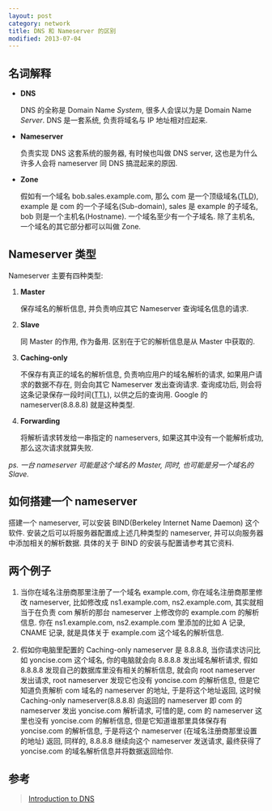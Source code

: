 ```yaml
---
layout: post
category: network
title: DNS 和 Nameserver 的区别
modified: 2013-07-04
---
```

## 名词解释

- **DNS**

    DNS 的全称是 Domain Name *System*, 很多人会误以为是 Domain Name *Server*.
DNS 是一套系统, 负责将域名与 IP 地址相对应起来.

- **Nameserver**

    负责实现 DNS 这套系统的服务器, 有时候也叫做 DNS server, 这也是为什么许多人会将 nameserver 同 DNS 搞混起来的原因.

- **Zone**

    假如有一个域名 bob.sales.example.com, 那么 com 是一个顶级域名(<acronym title="Top Level Domain">TLD</acronym>), 
example 是 com 的一个子域名(Sub-domain), sales 是 example 的子域名, bob 则是一个主机名(Hostname). 一个域名至少有一个子域名.
除了主机名, 一个域名的其它部分都可以叫做 Zone. 

## Nameserver 类型

Nameserver 主要有四种类型:

1. **Master**

    保存域名的解析信息, 并负责响应其它 Nameserver 查询域名信息的请求.

2. **Slave**

    同 Master 的作用, 作为备用. 区别在于它的解析信息是从 Master 中获取的.

3. **Caching-only**

    不保存有真正的域名的解析信息, 负责响应用户的域名解析的请求, 如果用户请求的数据不存在, 则会向其它 Nameserver 发出查询请求.
查询成功后, 则会将这条记录保存一段时间(<acronym title="Time To Live">TTL</acronym>), 以供之后的查询用.
Google 的 nameserver(8.8.8.8) 就是这种类型.

4. **Forwarding**

    将解析请求转发给一串指定的 nameservers, 如果这其中没有一个能解析成功, 那么这次请求就算失败.

*ps. 一台 nameserver 可能是这个域名的 Master, 同时, 也可能是另一个域名的 Slave.*

## 如何搭建一个 nameserver

搭建一个 nameserver, 可以安装 BIND(Berkeley Internet Name Daemon) 这个软件. 安装之后可以将服务器配置成上述几种类型的 nameserver,
并可以向服务器中添加相关的解析数据. 具体的关于 BIND 的安装与配置请参考其它资料.

## 两个例子

1. 当你在域名注册商那里注册了一个域名 example.com, 你在域名注册商那里修改 nameserver, 
比如修改成 ns1.example.com, ns2.example.com, 其实就相当于在负责 com 解析的那台 nameserver 上修改你的 example.com 的解析信息.
你在 ns1.example.com, ns2.example.com 里添加的比如 A 记录, CNAME 记录, 就是具体关于 example.com 这个域名的解析信息.

2. 假如你电脑里配置的 Caching-only nameserver 是 8.8.8.8, 当你请求访问比如 yoncise.com 这个域名, 
你的电脑就会向 8.8.8.8 发出域名解析请求, 假如 8.8.8.8 发现自己的数据库里没有相关的解析信息, 
就会向 root nameserver 发出请求, root nameserver 发现它也没有 yoncise.com 的解析信息, 
但是它知道负责解析 com 域名的 nameserver 的地址, 于是将这个地址返回, 
这时候 Caching-only nameserver(8.8.8.8) 向返回的 nameserver 即 com 的 nameserver 发出 yoncise.com 解析请求, 
可惜的是, com 的 nameserver 这里也没有 yoncise.com 的解析信息, 但是它知道谁那里具体保存有 yoncise.com 的解析信息, 
于是将这个 nameserver (在域名注册商那里设置的地址) 返回, 同样的, 8.8.8.8 继续向这个 nameserver 发送请求, 
最终获得了 yoncise.com 的域名解析信息并将数据返回给你.

## 参考

> [Introduction to DNS](http://www.centos.org/docs/5/html/5.2/Deployment_Guide/s1-bind-introduction.html)
